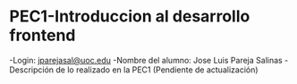 # PEC1-Introduccion al desarrollo frontend
-Login: jparejasal@uoc.edu
-Nombre del alumno: Jose Luis Pareja Salinas
-Descripción de lo realizado en la PEC1 (Pendiente de actualización)
